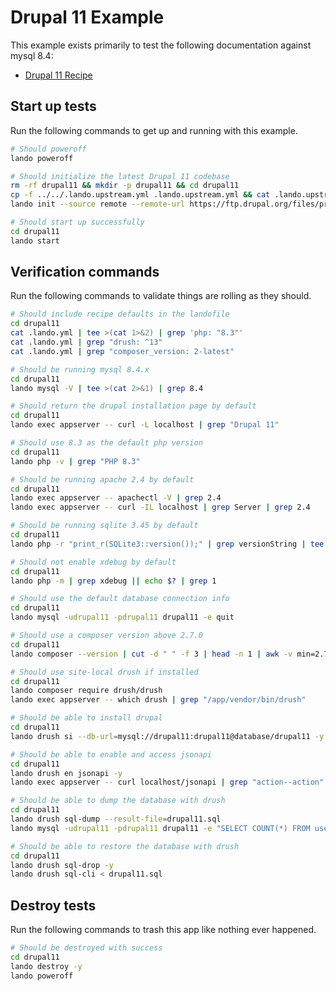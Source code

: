 # Drupal 11 Example

This example exists primarily to test the following documentation against mysql 8.4:

* [Drupal 11 Recipe](https://docs.lando.dev/plugins/drupal)

## Start up tests

Run the following commands to get up and running with this example.

```bash
# Should poweroff
lando poweroff

# Should initialize the latest Drupal 11 codebase
rm -rf drupal11 && mkdir -p drupal11 && cd drupal11
cp -f ../../.lando.upstream.yml .lando.upstream.yml && cat .lando.upstream.yml
lando init --source remote --remote-url https://ftp.drupal.org/files/projects/drupal-11.2.x-dev.tar.gz --remote-options="--strip-components 1" --recipe drupal11 --webroot . --name lando-drupal11 --option database=mysql:8.4

# Should start up successfully
cd drupal11
lando start
```

## Verification commands

Run the following commands to validate things are rolling as they should.

```bash
# Should include recipe defaults in the landofile
cd drupal11
cat .lando.yml | tee >(cat 1>&2) | grep 'php: "8.3"'
cat .lando.yml | grep "drush: ^13"
cat .lando.yml | grep "composer_version: 2-latest"

# Should be running mysql 8.4.x
cd drupal11
lando mysql -V | tee >(cat 2>&1) | grep 8.4

# Should return the drupal installation page by default
cd drupal11
lando exec appserver -- curl -L localhost | grep "Drupal 11"

# Should use 8.3 as the default php version
cd drupal11
lando php -v | grep "PHP 8.3"

# Should be running apache 2.4 by default
cd drupal11
lando exec appserver -- apachectl -V | grep 2.4
lando exec appserver -- curl -IL localhost | grep Server | grep 2.4

# Should be running sqlite 3.45 by default
cd drupal11
lando php -r "print_r(SQLite3::version());" | grep versionString | tee >(cat 1>&2) | grep 3.45

# Should not enable xdebug by default
cd drupal11
lando php -m | grep xdebug || echo $? | grep 1

# Should use the default database connection info
cd drupal11
lando mysql -udrupal11 -pdrupal11 drupal11 -e quit

# Should use a composer version above 2.7.0
cd drupal11
lando composer --version | cut -d " " -f 3 | head -n 1 | awk -v min=2.7.0 -F. '($1 > 2) || ($1 == 2 && $2 > 7) || ($1 == 2 && $2 == 7 && $3 > 0)'

# Should use site-local drush if installed
cd drupal11
lando composer require drush/drush
lando exec appserver -- which drush | grep "/app/vendor/bin/drush"

# Should be able to install drupal
cd drupal11
lando drush si --db-url=mysql://drupal11:drupal11@database/drupal11 -y

# Should be able to enable and access jsonapi
cd drupal11
lando drush en jsonapi -y
lando exec appserver -- curl localhost/jsonapi | grep "action--action"

# Should be able to dump the database with drush
cd drupal11
lando drush sql-dump --result-file=drupal11.sql
lando mysql -udrupal11 -pdrupal11 drupal11 -e "SELECT COUNT(*) FROM users;" | grep 1

# Should be able to restore the database with drush
cd drupal11
lando drush sql-drop -y
lando drush sql-cli < drupal11.sql
```

## Destroy tests

Run the following commands to trash this app like nothing ever happened.

```bash
# Should be destroyed with success
cd drupal11
lando destroy -y
lando poweroff
```
